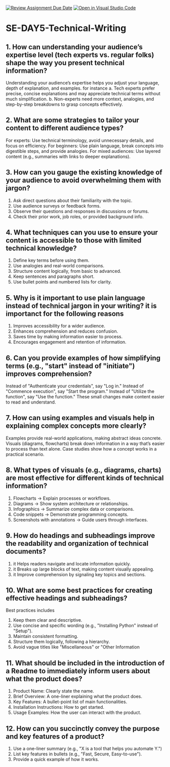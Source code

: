 [![Review Assignment Due Date](https://classroom.github.com/assets/deadline-readme-button-22041afd0340ce965d47ae6ef1cefeee28c7c493a6346c4f15d667ab976d596c.svg)](https://classroom.github.com/a/zsAR-pyY)
[![Open in Visual Studio Code](https://classroom.github.com/assets/open-in-vscode-2e0aaae1b6195c2367325f4f02e2d04e9abb55f0b24a779b69b11b9e10269abc.svg)](https://classroom.github.com/online_ide?assignment_repo_id=18472143&assignment_repo_type=AssignmentRepo)
# SE-DAY5-Technical-Writing
## 1. How can understanding your audience’s expertise level (tech experts vs. regular folks) shape the way you present technical information?
Understanding your audience’s expertise helps you adjust your language, depth of explanation, and examples. for instance
a. Tech experts prefer precise, concise explanations and may appreciate technical terms without much simplification.
b. Non-experts need more context, analogies, and step-by-step breakdowns to grasp concepts effectively.

## 2. What are some strategies to tailor your content to different audience types?
For experts: Use technical terminology, avoid unnecessary details, and focus on efficiency.
For beginners: Use plain language, break concepts into digestible steps, and provide analogies.
For mixed audiences: Use layered content (e.g., summaries with links to deeper explanations).

## 3. How can you gauge the existing knowledge of your audience to avoid overwhelming them with jargon?
1. Ask direct questions about their familiarity with the topic.
2. Use audience surveys or feedback forms.
3. Observe their questions and responses in discussions or forums.
4. Check their prior work, job roles, or provided background info.


## 4. What techniques can you use to ensure your content is accessible to those with limited technical knowledge?
1. Define key terms before using them.
2. Use analogies and real-world comparisons.
3. Structure content logically, from basic to advanced.
4. Keep sentences and paragraphs short.
5. Use bullet points and numbered lists for clarity.


## 5. Why is it important to use plain language instead of technical jargon in your writing? it is importanct for the following reasons
1. Improves accessibility for a wider audience.
2. Enhances comprehension and reduces confusion.
3. Saves time by making information easier to process.
4. Encourages engagement and retention of information.

## 6. Can you provide examples of how simplifying terms (e.g., "start" instead of "initiate") improves comprehension?
Instead of "Authenticate your credentials", say "Log in."
Instead of "Commence execution", say "Start the program."
Instead of "Utilize the function", say "Use the function."
These small changes make content easier to read and understand.


## 7. How can using examples and visuals help in explaining complex concepts more clearly?
Examples provide real-world applications, making abstract ideas concrete.
Visuals (diagrams, flowcharts) break down information in a way that’s easier to process than text alone.
Case studies show how a concept works in a practical scenario.

## 8. What types of visuals (e.g., diagrams, charts) are most effective for different kinds of technical information?
1. Flowcharts → Explain processes or workflows.
2. Diagrams → Show system architecture or relationships.
3. Infographics → Summarize complex data or comparisons.
4. Code snippets → Demonstrate programming concepts.
5. Screenshots with annotations → Guide users through interfaces.

## 9. How do headings and subheadings improve the readability and organization of technical documents?
1. it Helps readers navigate and locate information quickly.
2. it Breaks up large blocks of text, making content visually appealing.
3. it Improve comprehension by signaling key topics and sections.

## 10. What are some best practices for creating effective headings and subheadings?
Best practices includes
1. Keep them clear and descriptive.
2. Use concise and specific wording (e.g., "Installing Python" instead of "Setup").
3. Maintain consistent formatting.
4. Structure them logically, following a hierarchy.
5. Avoid vague titles like "Miscellaneous" or "Other Information
   
## 11. What should be included in the introduction of a Readme to immediately inform users about what the product does?
1. Product Name: Clearly state the name.
2. Brief Overview: A one-liner explaining what the product does.
3. Key Features: A bullet-point list of main functionalities.
4. Installation Instructions: How to get started.
5. Usage Examples: How the user can interact with the product.


## 12. How can you succinctly convey the purpose and key features of a product?
1. Use a one-liner summary (e.g., "X is a tool that helps you automate Y.")
2. List key features in bullets (e.g., "Fast, Secure, Easy-to-use").
3. Provide a quick example of how it works.
